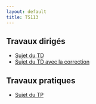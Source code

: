 ```yaml
---
layout: default
title: TS113
---
```



## Travaux dirigés

 - [Sujet du TD](/assets/cours/TS113/TS113-TD.pdf)
 - [Sujet du TD avec la correction](/assets/cours/TS113/TS113-TD-correction.pdf)

## Travaux pratiques
 - [Sujet du TP](/assets/cours/TS113/TS113-TP.pdf)
